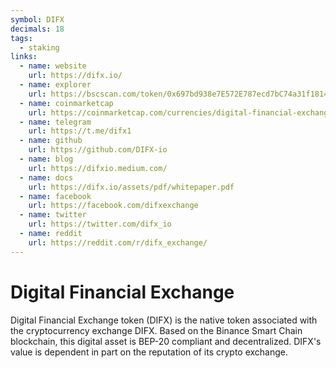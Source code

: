 ```yaml
---
symbol: DIFX
decimals: 18
tags:
  - staking
links:
  - name: website
    url: https://difx.io/
  - name: explorer
    url: https://bscscan.com/token/0x697bd938e7E572E787ecd7bC74a31f1814C21264
  - name: coinmarketcap
    url: https://coinmarketcap.com/currencies/digital-financial-exchange/
  - name: telegram
    url: https://t.me/difx1
  - name: github
    url: https://github.com/DIFX-io
  - name: blog
    url: https://difxio.medium.com/
  - name: docs
    url: https://difx.io/assets/pdf/whitepaper.pdf
  - name: facebook
    url: https://facebook.com/difxexchange
  - name: twitter
    url: https://twitter.com/difx_io
  - name: reddit
    url: https://reddit.com/r/difx_exchange/
---
```


# Digital Financial Exchange

Digital Financial Exchange token (DIFX) is the native token associated with the cryptocurrency exchange DIFX. Based on the Binance Smart Chain blockchain, this digital asset is BEP-20 compliant and decentralized. DIFX's value is dependent in part on the reputation of its crypto exchange.
